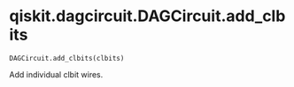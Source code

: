 # qiskit.dagcircuit.DAGCircuit.add\_clbits

`DAGCircuit.add_clbits(clbits)`

Add individual clbit wires.
